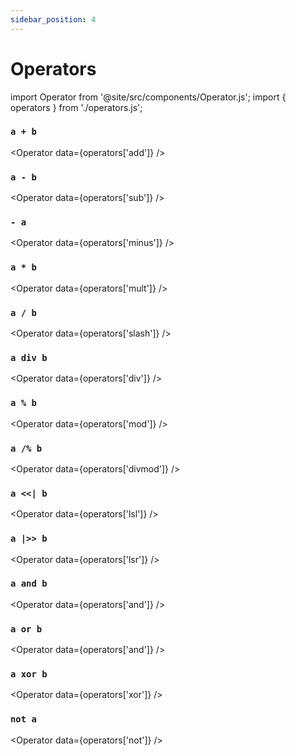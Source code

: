 ```yaml
---
sidebar_position: 4
---
```


# Operators

import Operator from '@site/src/components/Operator.js';
import { operators } from './operators.js';

### `a + b`

<Operator data={operators['add']} />

### `a - b`

<Operator data={operators['sub']} />

### `- a`

<Operator data={operators['minus']} />

### `a * b`

<Operator data={operators['mult']} />

### `a / b`

<Operator data={operators['slash']} />

### `a div b`

<Operator data={operators['div']} />

### `a % b`

<Operator data={operators['mod']} />

### `a /% b`

<Operator data={operators['divmod']} />

### `a <<| b`

<Operator data={operators['lsl']} />

### `a |>> b`

<Operator data={operators['lsr']} />

### `a and b`

<Operator data={operators['and']} />

### `a or b`

<Operator data={operators['and']} />

### `a xor b`

<Operator data={operators['xor']} />

### `not a`

<Operator data={operators['not']} />